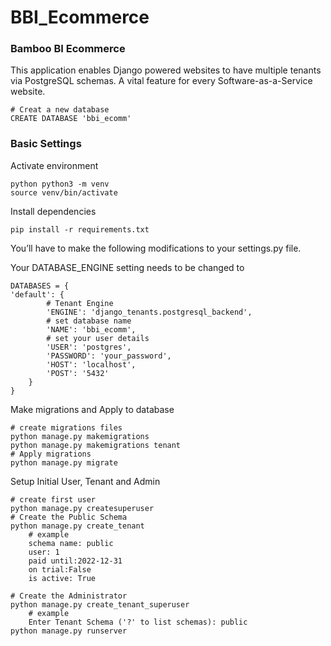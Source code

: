 # BBI_Ecommerce
### Bamboo BI Ecommerce

This application enables Django powered websites to have multiple tenants via PostgreSQL schemas. A vital feature for every Software-as-a-Service website.
        
    # Creat a new database
    CREATE DATABASE 'bbi_ecomm'


### Basic Settings
Activate environment

    python python3 -m venv
    source venv/bin/activate

Install dependencies

    pip install -r requirements.txt

You’ll have to make the following modifications to your settings.py file.

Your DATABASE_ENGINE setting needs to be changed to

    DATABASES = {
    'default': {
            # Tenant Engine
            'ENGINE': 'django_tenants.postgresql_backend',
            # set database name
            'NAME': 'bbi_ecomm',
            # set your user details
            'USER': 'postgres',
            'PASSWORD': 'your_password',
            'HOST': 'localhost',
            'POST': '5432'
        }
    }

Make migrations and Apply to database

    # create migrations files
    python manage.py makemigrations
    python manage.py makemigrations tenant
    # Apply migrations
    python manage.py migrate

Setup Initial User, Tenant and Admin
        
    # create first user
    python manage.py createsuperuser
    # Create the Public Schema
    python manage.py create_tenant
        # example
        schema name: public
        user: 1
        paid until:2022-12-31
        on trial:False
        is active: True
        
    # Create the Administrator
    python manage.py create_tenant_superuser
        # example
        Enter Tenant Schema ('?' to list schemas): public
    python manage.py runserver